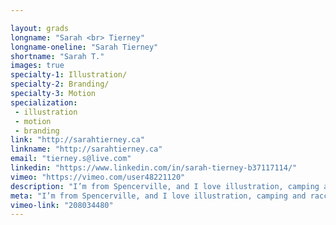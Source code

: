 ```yaml
---

layout: grads
longname: "Sarah <br> Tierney"
longname-oneline: "Sarah Tierney"
shortname: "Sarah T."
images: true
specialty-1: Illustration/
specialty-2: Branding/
specialty-3: Motion
specialization:
 - illustration
 - motion
 - branding
link: "http://sarahtierney.ca"
linkname: "http://sarahtierney.ca"
email: "tierney.s@live.com"
linkedin: "https://www.linkedin.com/in/sarah-tierney-b37117114/"
vimeo: "https://vimeo.com/user48221120"
description: "I’m from Spencerville, and I love illustration, camping and raccoons."
meta: "I’m from Spencerville, and I love illustration, camping and raccoons."
vimeo-link: "208034480"
---
```


